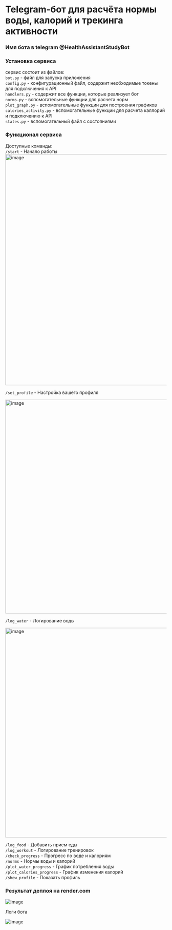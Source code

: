 # Telegram-бот для расчёта нормы воды, калорий и трекинга активности

### Имя бота в telegram @HealthAssistantStudyBot

### Установка сервиса 

сервис состоит из файлов:  
`bot.py` - файл для запуска приложения  
`config.py` - конфигурационный файл, содержит необходимые токены для подключения к API  
`handlers.py` - содержит все функции, которые реализует бот  
`norms.py` - вспомогательные функции для расчета норм  
`plot_graph.py` - вспомогательные функции для построения графиков  
`сalories_activity.py` - вспомогательные функции для расчета каллорий и подключению к API  
`states.py`  - вспомогательный файл с состояниями  

### Функционал сервиса

Доступные команды:  
`/start` - Начало работы  
<img width="720" alt="image" src="https://github.com/user-attachments/assets/92fc3171-ae80-4873-abfa-0c2c8bdfecf8" />

`/set_profile` - Настройка вашего профиля  

<img width="666" alt="image" src="https://github.com/user-attachments/assets/b9142e43-d263-4b14-bc97-b08a8d6de8a4" />


`/log_water` - Логирование воды  

<img width="653" alt="image" src="https://github.com/user-attachments/assets/d6fb7c9e-1bf4-4e7b-a675-bac582db5d0f" />

`/log_food` - Добавить прием еды  
`/log_workout` - Логирование тренировок  
`/check_progress` - Прогресс по воде и калориям  
`/norms` - Нормы воды и калорий  
`/plot_water_progress` - График потребления воды  
`/plot_calories_progress` - График изменения калорий  
`/show_profile` - Показать профиль  


### Результат деплоя на render.com

![image](https://github.com/user-attachments/assets/34ff31e4-2c7b-4231-ab84-3608cbbf2bfa)

Логи бота

![image](https://github.com/user-attachments/assets/8936812d-2679-403c-8b37-fd79ea56bb5a)

